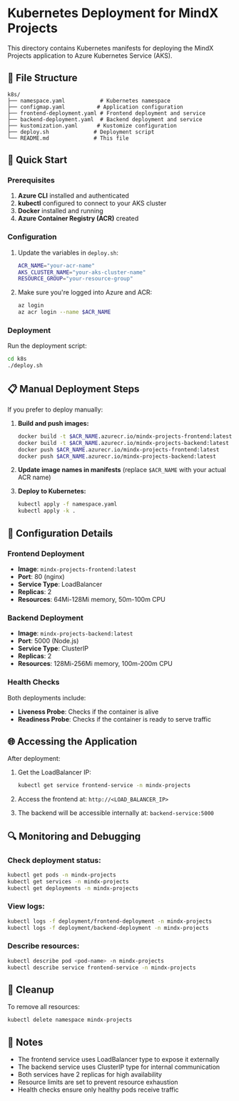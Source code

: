 # Kubernetes Deployment for MindX Projects

This directory contains Kubernetes manifests for deploying the MindX Projects application to Azure Kubernetes Service (AKS).

## 📁 File Structure

```
k8s/
├── namespace.yaml           # Kubernetes namespace
├── configmap.yaml          # Application configuration
├── frontend-deployment.yaml # Frontend deployment and service
├── backend-deployment.yaml  # Backend deployment and service
├── kustomization.yaml      # Kustomize configuration
├── deploy.sh              # Deployment script
└── README.md              # This file
```

## 🚀 Quick Start

### Prerequisites

1. **Azure CLI** installed and authenticated
2. **kubectl** configured to connect to your AKS cluster
3. **Docker** installed and running
4. **Azure Container Registry (ACR)** created

### Configuration

1. Update the variables in `deploy.sh`:

   ```bash
   ACR_NAME="your-acr-name"
   AKS_CLUSTER_NAME="your-aks-cluster-name"
   RESOURCE_GROUP="your-resource-group"
   ```

2. Make sure you're logged into Azure and ACR:
   ```bash
   az login
   az acr login --name $ACR_NAME
   ```

### Deployment

Run the deployment script:

```bash
cd k8s
./deploy.sh
```

## 📋 Manual Deployment Steps

If you prefer to deploy manually:

1. **Build and push images:**

   ```bash
   docker build -t $ACR_NAME.azurecr.io/mindx-projects-frontend:latest ./frontend
   docker build -t $ACR_NAME.azurecr.io/mindx-projects-backend:latest ./backend
   docker push $ACR_NAME.azurecr.io/mindx-projects-frontend:latest
   docker push $ACR_NAME.azurecr.io/mindx-projects-backend:latest
   ```

2. **Update image names in manifests** (replace `$ACR_NAME` with your actual ACR name)

3. **Deploy to Kubernetes:**
   ```bash
   kubectl apply -f namespace.yaml
   kubectl apply -k .
   ```

## 🔧 Configuration Details

### Frontend Deployment

- **Image**: `mindx-projects-frontend:latest`
- **Port**: 80 (nginx)
- **Service Type**: LoadBalancer
- **Replicas**: 2
- **Resources**: 64Mi-128Mi memory, 50m-100m CPU

### Backend Deployment

- **Image**: `mindx-projects-backend:latest`
- **Port**: 5000 (Node.js)
- **Service Type**: ClusterIP
- **Replicas**: 2
- **Resources**: 128Mi-256Mi memory, 100m-200m CPU

### Health Checks

Both deployments include:

- **Liveness Probe**: Checks if the container is alive
- **Readiness Probe**: Checks if the container is ready to serve traffic

## 🌐 Accessing the Application

After deployment:

1. Get the LoadBalancer IP:

   ```bash
   kubectl get service frontend-service -n mindx-projects
   ```

2. Access the frontend at: `http://<LOAD_BALANCER_IP>`

3. The backend will be accessible internally at: `backend-service:5000`

## 🔍 Monitoring and Debugging

### Check deployment status:

```bash
kubectl get pods -n mindx-projects
kubectl get services -n mindx-projects
kubectl get deployments -n mindx-projects
```

### View logs:

```bash
kubectl logs -f deployment/frontend-deployment -n mindx-projects
kubectl logs -f deployment/backend-deployment -n mindx-projects
```

### Describe resources:

```bash
kubectl describe pod <pod-name> -n mindx-projects
kubectl describe service frontend-service -n mindx-projects
```

## 🧹 Cleanup

To remove all resources:

```bash
kubectl delete namespace mindx-projects
```

## 📝 Notes

- The frontend service uses LoadBalancer type to expose it externally
- The backend service uses ClusterIP type for internal communication
- Both services have 2 replicas for high availability
- Resource limits are set to prevent resource exhaustion
- Health checks ensure only healthy pods receive traffic
